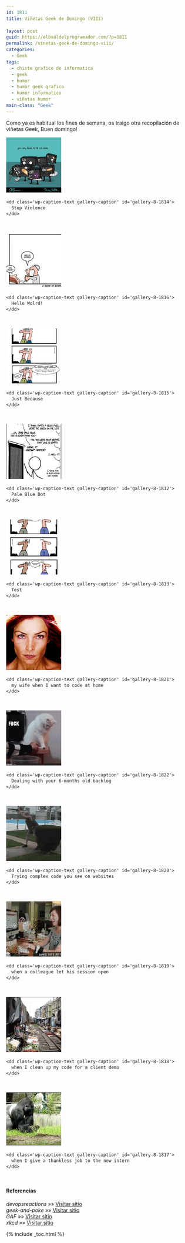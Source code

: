```yaml
---
id: 1811
title: Viñetas Geek de Domingo (VIII)

layout: post
guid: https://elbauldelprogramador.com/?p=1811
permalink: /vinetas-geek-de-domingo-viii/
categories:
  - Geek
tags:
  - chiste grafico de informatica
  - geek
  - humor
  - humor geek grafico
  - humor informatico
  - viñetas humor
main-class: "Geek"
---
```

Como ya es habitual los fines de semana, os traigo otra recopilación de viñetas Geek, Buen domingo!  

<!--ad-->




<div id='gallery-8' class='gallery galleryid-1811 gallery-columns-1 gallery-size-thumbnail'>
  <dl class='gallery-item'>
    <dt class='gallery-icon landscape'>
      <a href='/assets/img/2013/08/Stop-Violence.jpg'><img  src="/assets/img/2013/08/Stop-Violence-150x150.jpg" class="attachment-thumbnail" alt="Stop Violence" aria-describedby="gallery-8-1814" /></a>
    </dt>

    <dd class='wp-caption-text gallery-caption' id='gallery-8-1814'>
      Stop Violence
    </dd>
  </dl>

  <br style="clear: both" />

  <dl class='gallery-item'>
    <dt class='gallery-icon landscape'>
      <a href='/assets/img/2013/08/facebook_-1810787013.jpg'><img  src="/assets/img/2013/08/facebook_-1810787013-150x150.jpg" class="attachment-thumbnail" alt="Hello Wolrd!" aria-describedby="gallery-8-1816" /></a>
    </dt>

    <dd class='wp-caption-text gallery-caption' id='gallery-8-1816'>
      Hello Wolrd!
    </dd>
  </dl>

  <br style="clear: both" />

  <dl class='gallery-item'>
    <dt class='gallery-icon portrait'>
      <a href='/assets/img/2013/08/just-because.jpg'><img  src="/assets/img/2013/08/just-because-150x150.jpg" class="attachment-thumbnail" alt="Just Because" aria-describedby="gallery-8-1815" /></a>
    </dt>

    <dd class='wp-caption-text gallery-caption' id='gallery-8-1815'>
      Just Because
    </dd>
  </dl>

  <br style="clear: both" />

  <dl class='gallery-item'>
    <dt class='gallery-icon portrait'>
      <a href='/assets/img/2013/08/pale_blue_dot.png'><img  src="/assets/img/2013/08/pale_blue_dot-150x150.png" class="attachment-thumbnail" alt="Pale Blue Dot" aria-describedby="gallery-8-1812" /></a>
    </dt>

    <dd class='wp-caption-text gallery-caption' id='gallery-8-1812'>
      Pale Blue Dot
    </dd>
  </dl>

  <br style="clear: both" />

  <dl class='gallery-item'>
    <dt class='gallery-icon portrait'>
      <a href='/assets/img/2013/08/tdd.jpg'><img  src="/assets/img/2013/08/tdd-150x150.jpg" class="attachment-thumbnail" alt="Test" aria-describedby="gallery-8-1813" /></a>
    </dt>

    <dd class='wp-caption-text gallery-caption' id='gallery-8-1813'>
      Test
    </dd>
  </dl>

  <br style="clear: both" />

  <dl class='gallery-item'>
    <dt class='gallery-icon landscape'>
      <a href='/assets/img/2013/08/my-wife-when-I-want-to-code-at-home.gif'><img  src="/assets/img/2013/08/my-wife-when-I-want-to-code-at-home-150x150.gif" class="attachment-thumbnail" alt="my wife when I want to code at home" aria-describedby="gallery-8-1821" /></a>
    </dt>

    <dd class='wp-caption-text gallery-caption' id='gallery-8-1821'>
      my wife when I want to code at home
    </dd>
  </dl>

  <br style="clear: both" />

  <dl class='gallery-item'>
    <dt class='gallery-icon landscape'>
      <a href='/assets/img/2013/08/Dealing-with-your-6-months-old-backlog.gif'><img  src="/assets/img/2013/08/Dealing-with-your-6-months-old-backlog-150x150.gif" class="attachment-thumbnail" alt="Dealing with your 6-months old backlog" aria-describedby="gallery-8-1822" /></a>
    </dt>

    <dd class='wp-caption-text gallery-caption' id='gallery-8-1822'>
      Dealing with your 6-months old backlog
    </dd>
  </dl>

  <br style="clear: both" />

  <dl class='gallery-item'>
    <dt class='gallery-icon portrait'>
      <a href='/assets/img/2013/08/Trying-complex-code-you-see-on-websites.gif'><img  src="/assets/img/2013/08/Trying-complex-code-you-see-on-websites-150x150.gif" class="attachment-thumbnail" alt="Trying complex code you see on websites" aria-describedby="gallery-8-1820" /></a>
    </dt>

    <dd class='wp-caption-text gallery-caption' id='gallery-8-1820'>
      Trying complex code you see on websites
    </dd>
  </dl>

  <br style="clear: both" />

  <dl class='gallery-item'>
    <dt class='gallery-icon landscape'>
      <a href='/assets/img/2013/08/when-a-colleague-let-his-session-open.gif'><img  src="/assets/img/2013/08/when-a-colleague-let-his-session-open-150x150.gif" class="attachment-thumbnail" alt="when a colleague let his session open" aria-describedby="gallery-8-1819" /></a>
    </dt>

    <dd class='wp-caption-text gallery-caption' id='gallery-8-1819'>
      when a colleague let his session open
    </dd>
  </dl>

  <br style="clear: both" />

  <dl class='gallery-item'>
    <dt class='gallery-icon landscape'>
      <a href='/assets/img/2013/08/when-I-clean-up-my-code-for-a-client-demo.gif'><img  src="/assets/img/2013/08/when-I-clean-up-my-code-for-a-client-demo-150x150.gif" class="attachment-thumbnail" alt="when I clean up my code for a client demo" aria-describedby="gallery-8-1818" /></a>
    </dt>

    <dd class='wp-caption-text gallery-caption' id='gallery-8-1818'>
      when I clean up my code for a client demo
    </dd>
  </dl>

  <br style="clear: both" />

  <dl class='gallery-item'>
    <dt class='gallery-icon landscape'>
      <a href='/assets/img/2013/08/when-I-give-a-thankless-job-to-the-new-intern.gif'><img  src="/assets/img/2013/08/when-I-give-a-thankless-job-to-the-new-intern-150x144.gif" class="attachment-thumbnail" alt="when I give a thankless job to the new intern" aria-describedby="gallery-8-1817" /></a>
    </dt>

    <dd class='wp-caption-text gallery-caption' id='gallery-8-1817'>
      when I give a thankless job to the new intern
    </dd>
  </dl>

  <br style="clear: both" />
</div>

#### Referencias

*devopsreactions* »» <a href="http://devopsreactions.tumblr.com/" target="_blank">Visitar sitio</a>  
*geek-and-poke* »» <a href="http://geek-and-poke.com/" target="_blank">Visitar sitio</a>  
*GAF* »» <a href="https://www.facebook.com/comics.gaf" target="_blank">Visitar sitio</a>  
*xkcd* »» <a href="http://xkcd.com" target="_blank">Visitar sitio</a>



{% include _toc.html %}
